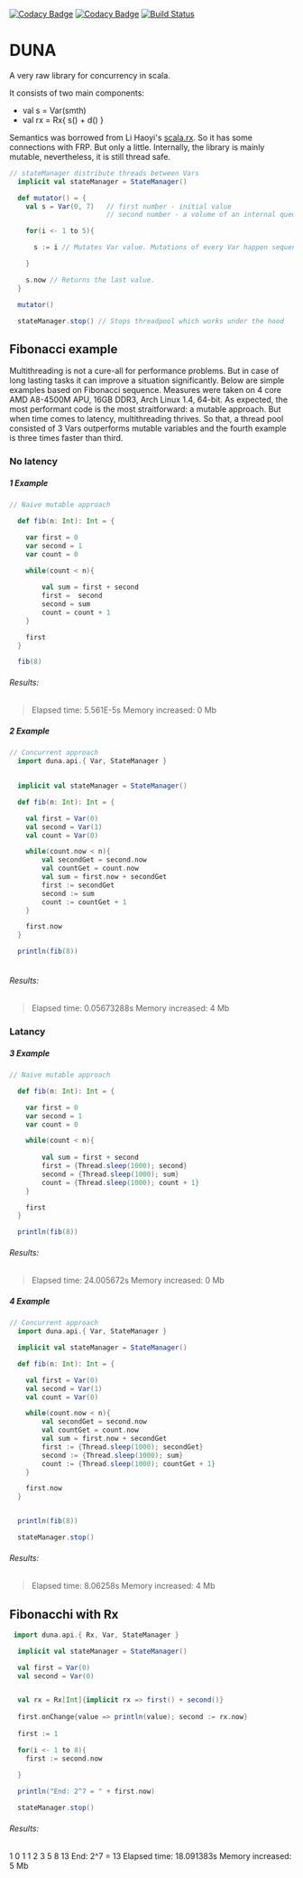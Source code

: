 [![Codacy Badge](https://api.codacy.com/project/badge/Grade/09b67f8d9e0d474d9fd3e9c1dae1c00d)](https://www.codacy.com/app/garrynsk/duna?utm_source=github.com&amp;utm_medium=referral&amp;utm_content=garrynsk/duna&amp;utm_campaign=Badge_Grade) [![Codacy Badge](https://api.codacy.com/project/badge/Coverage/09b67f8d9e0d474d9fd3e9c1dae1c00d)](https://www.codacy.com/app/garrynsk/duna?utm_source=github.com&utm_medium=referral&utm_content=garrynsk/duna&utm_campaign=Badge_Coverage) [![Build Status](https://travis-ci.org/garrynsk/duna.svg?branch=master)](https://travis-ci.org/garrynsk/duna)

# DUNA

A very raw library for concurrency in scala.

It consists of two main components:

* val s = Var(smth)
* val rx = Rx{ s() + d() }

Semantics was borrowed from Li Haoyi's [scala.rx](https://github.com/lihaoyi/scala.rx). So it has some connections with FRP. But only a little. Internally, the library is mainly mutable,
nevertheless, it is still thread safe.

```scala
// stateManager distribute threads between Vars
  implicit val stateManager = StateManager()

  def mutator() = {
    val s = Var(0, 7)   // first number - initial value
                        // second number - a volume of an internal queue. Var's performans heavy depends on this number.

    for(i <- 1 to 5){

      s := i // Mutates Var value. Mutations of every Var happen sequentially.

    }

    s.now // Returns the last value.
  }

  mutator()

  stateManager.stop() // Stops threadpool which works under the hood
  ```

## Fibonacci example

Multithreading is not a cure-all for performance problems. But in case of long lasting tasks it can improve a situation significantly.
Below are simple examples based on Fibonacci sequence. Measures were taken on 4 core AMD A8-4500M APU, 16GB DDR3, Arch Linux 1.4, 64-bit.
As expected, the most performant code is the most straitforward: a mutable approach. But when time comes to latency, multithreading thrives. So that, a thread pool consisted of 3 Vars outperforms mutable variables and the fourth example is three times faster than third.

### No latency
##### 1 Example
```scala
// Naive mutable approach

  def fib(n: Int): Int = {

    var first = 0
    var second = 1
    var count = 0

    while(count < n){
      
        val sum = first + second
        first =  second
        second = sum
        count = count + 1
    }

    first
  }

  fib(8)
  ```
###### Results:
> Elapsed time: 5.561E-5s
> Memory increased: 0 Mb

##### 2 Example
```scala
// Concurrent approach
  import duna.api.{ Var, StateManager }

  
  implicit val stateManager = StateManager()

  def fib(n: Int): Int = {

    val first = Var(0)
    val second = Var(1)
    val count = Var(0)

    while(count.now < n){
        val secondGet = second.now
        val countGet = count.now
        val sum = first.now + secondGet
        first := secondGet
        second := sum
        count := countGet + 1
    }

    first.now
  }

  println(fib(8))
  
  ```
###### Results:
> Elapsed time: 0.05673288s
> Memory increased: 4 Mb


### Latancy
 ##### 3 Example
```scala
// Naive mutable approach

  def fib(n: Int): Int = {

    var first = 0
    var second = 1
    var count = 0

    while(count < n){
      
        val sum = first + second
        first = {Thread.sleep(1000); second}
        second = {Thread.sleep(1000); sum}
        count = {Thread.sleep(1000); count + 1}
    }

    first
  }

  println(fib(8))
  ```
###### Results:
> Elapsed time: 24.005672s
> Memory increased: 0 Mb

##### 4 Example
```scala
// Concurrent approach
  import duna.api.{ Var, StateManager }

  implicit val stateManager = StateManager()

  def fib(n: Int): Int = {

    val first = Var(0)
    val second = Var(1)
    val count = Var(0)

    while(count.now < n){
        val secondGet = second.now
        val countGet = count.now
        val sum = first.now + secondGet
        first := {Thread.sleep(1000); secondGet}
        second := {Thread.sleep(1000); sum}
        count := {Thread.sleep(1000); countGet + 1}
    }

    first.now
  }


  println(fib(8))

  stateManager.stop()
  ```
###### Results:
> Elapsed time: 8.06258s
> Memory increased: 4 Mb

## Fibonacchi with Rx

```scala
 import duna.api.{ Rx, Var, StateManager }

  implicit val stateManager = StateManager()

  val first = Var(0)
  val second = Var(0)


  val rx = Rx[Int]{implicit rx => first() + second()}
  
  first.onChange{value => println(value); second := rx.now}
  
  first := 1

  for(i <- 1 to 8){
    first := second.now 
    
  }

  println("End: 2^7 = " + first.now)

  stateManager.stop()
  ```
  ###### Results:
  1
  0
  1
  1
  2
  3
  5
  8
  13
End: 2^7 = 13
Elapsed time: 18.091383s
Memory increased: 5 Mb